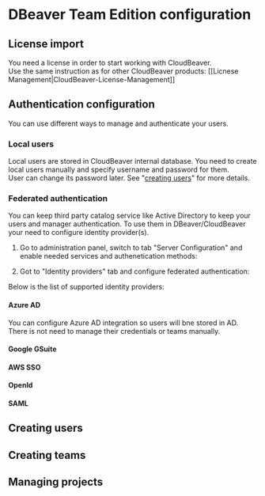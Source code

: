 # DBeaver Team Edition configuration

## License import

You need a license in order to start working with CloudBeaver.  
Use the same instruction as for other CloudBeaver products: [[Licnese Management|CloudBeaver-License-Management]]

## Authentication configuration

You can use different ways to manage and authenticate your users.

### Local users

Local users are stored in CloudBeaver internal database. You need to create local users manually and specify username and password for them.  
User can change its password later.
See "<a href="#creating-users">creating users</a>" for more details.

### Federated authentication

You can keep third party catalog service like Active Directory to keep your users and manager authentication. To use them in DBeaver/CloudBeaver your need to configure identity provider(s).  
1. Go to administration panel, switch to tab "Server Configuration" and enable needed services and authenetication methods:

2. Got to "Identity providers" tab and configure federated authentication:

Below is the list of supported identity providers:

#### Azure AD

You can configure Azure AD integration so users will bne stored in AD. There is not need to manage their credentials or teams manually.

#### Google GSuite

#### AWS SSO

#### OpenId

#### SAML

## Creating users

## Creating teams

## Managing projects

